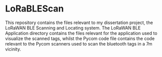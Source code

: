 # LoRaBLEScan

This repository contains the files relevant to my dissertation project, the LoRaWAN BLE Scanning and Locating system.
The LoRaWAN BLE Application directory contains the files relevant for the application used to visualize the scanned tags, 
whilst the Pycom code file contains the code relevant to the Pycom scanners used to scan the bluetooth tags in a 7m vicinity.



